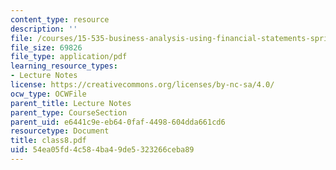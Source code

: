```yaml
---
content_type: resource
description: ''
file: /courses/15-535-business-analysis-using-financial-statements-spring-2003/54ea05fd4c584ba49de5323266ceba89_class8.pdf
file_size: 69826
file_type: application/pdf
learning_resource_types:
- Lecture Notes
license: https://creativecommons.org/licenses/by-nc-sa/4.0/
ocw_type: OCWFile
parent_title: Lecture Notes
parent_type: CourseSection
parent_uid: e6441c9e-eb64-0faf-4498-604dda661cd6
resourcetype: Document
title: class8.pdf
uid: 54ea05fd-4c58-4ba4-9de5-323266ceba89
---
```

